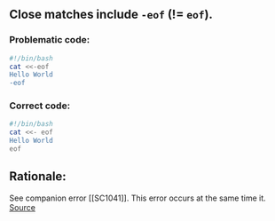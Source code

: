## Close matches include `-eof` (!= `eof`).

### Problematic code:

```bash
#!/bin/bash
cat <<-eof
Hello World
-eof
```

### Correct code:

```bash
#!/bin/bash
cat <<- eof
Hello World
eof
```

## Rationale:
See companion error [[SC1041]]. This error occurs at the same time it.
[Source](https://github.com/koalaman/shellcheck/wiki/SC1042)


